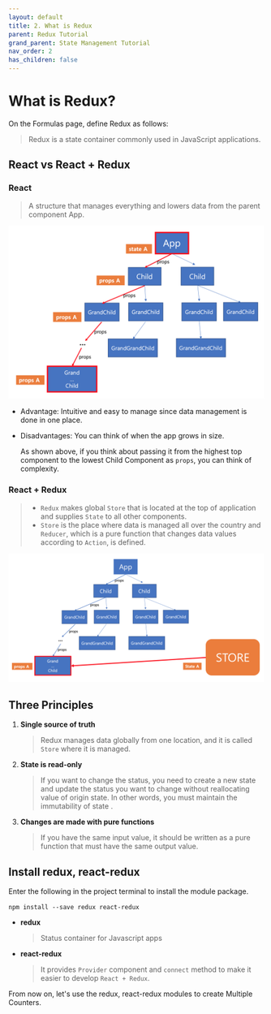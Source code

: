 ```yaml
---
layout: default
title: 2. What is Redux
parent: Redux Tutorial
grand_parent: State Management Tutorial
nav_order: 2
has_children: false
---
```


# What is Redux?

On the Formulas page, define Redux as follows:

> Redux is a state container commonly used in JavaScript applications.
 
## React vs React + Redux

### React
 > A structure that manages everything and lowers data from the parent component App.

 ![ex_screenshot](../images/what_is_redux_01.png)

 - Advantage: Intuitive and easy to manage since data management is done in one place.
 - Disadvantages: You can think of when the app grows in size.
        
      As shown above, if you think about passing it from the highest top component to the lowest Child Component as `props`, you can think of complexity.
   
### React + Redux
  >- `Redux` makes global `Store` that is located at the top of application and supplies `State` to all other components.
  >- `Store` is the place where data is managed all over the country and `Reducer`, which is a pure function that changes data values according to `Action`, is defined. 
   
  ![ex_screenshot](../images/What_is_redux_02.png)
 

## Three Principles
1. **Single source of truth**

   > Redux manages data globally from one location, and it is called `Store` where it is managed.
	
2. **State is read-only**

   > If you want to change the status, you need to create a new state and update the status you want to change without reallocating value of origin state. In other words, you must maintain the immutability of state .

3. **Changes are made with pure functions**

   > If you have the same input value, it should be written as a pure function that must have the same output value.
   

## Install redux, react-redux
Enter the following in the project terminal to install the module package.
```
npm install --save redux react-redux
```
 - **redux**
  
    > Status container for Javascript apps
    
 - **react-redux**
    
    > It provides `Provider` component and `connect` method to make it easier to develop `React + Redux`.

From now on, let's use the redux, react-redux modules to create Multiple Counters.